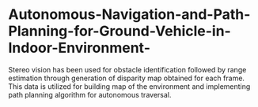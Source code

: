 # Autonomous-Navigation-and-Path-Planning-for-Ground-Vehicle-in-Indoor-Environment-
 Stereo vision has been used for obstacle identification followed by range estimation through generation of disparity map obtained for each frame. This data is utilized for building map of the environment and implementing path planning algorithm for autonomous traversal.
